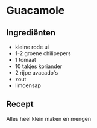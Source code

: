 # Guacamole
## Ingrediënten
- kleine rode ui
- 1-2 groene chilipepers
- 1 tomaat
- 10 takjes koriander
- 2 rijpe avacado's
- zout
- limoensap
## Recept
Alles heel klein maken en mengen
